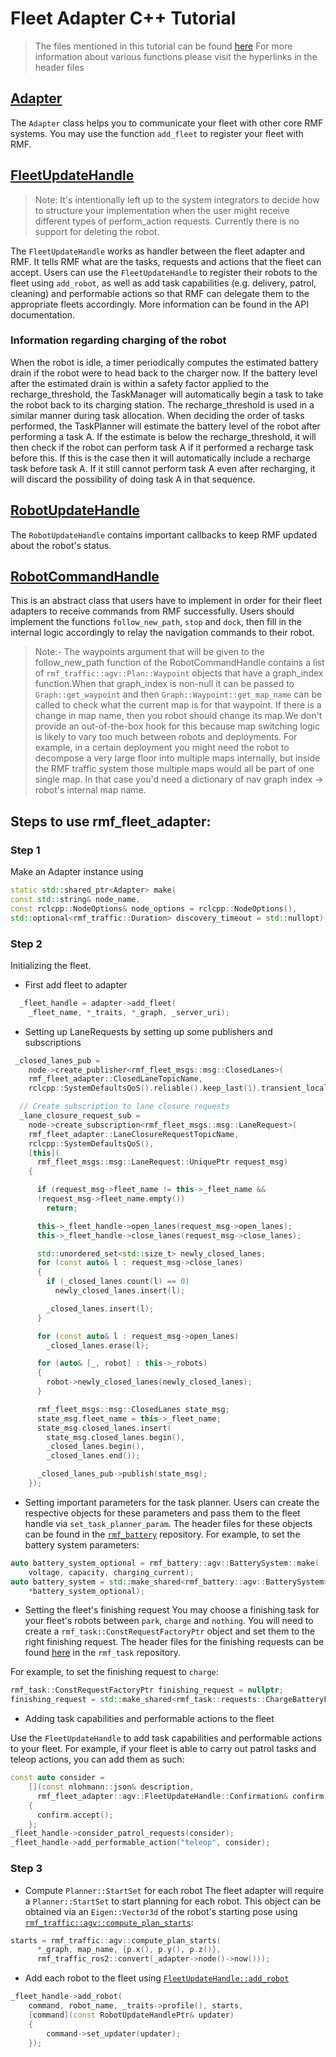 # Fleet Adapter C++ Tutorial

> The files mentioned in this tutorial can be found [here](https://github.com/open-rmf/rmf_ros2/tree/main/rmf_fleet_adapter/include/rmf_fleet_adapter/agv)
> For more information about various functions please visit the hyperlinks in the header files

## [Adapter](https://github.com/open-rmf/rmf_ros2/blob/main/rmf_fleet_adapter/include/rmf_fleet_adapter/agv/Adapter.hpp)

The `Adapter` class helps you to communicate your fleet with other core RMF systems. You may use the function `add_fleet` to register your fleet with RMF.

## [FleetUpdateHandle](https://github.com/open-rmf/rmf_ros2/blob/main/rmf_fleet_adapter/include/rmf_fleet_adapter/agv/FleetUpdateHandle.hpp)

> Note: It's intentionally left up to the system integrators to decide how to structure your implementation when the user might receive different types of perform_action requests.
> Currently there is no support for deleting the robot.

The `FleetUpdateHandle` works as handler between the fleet adapter and RMF. It tells RMF what are the tasks, requests and actions that the fleet can accept. Users can use the `FleetUpdateHandle` to register their robots to the fleet using `add_robot`, as well as add task capabilities (e.g. delivery, patrol, cleaning) and performable actions so that RMF can delegate them to the appropriate fleets accordingly. More information can be found in the API documentation.

### Information regarding charging of the robot

When the robot is idle, a timer periodically computes the estimated battery drain if the robot were to head back to the charger now. If the battery level after the estimated drain is within a safety factor applied to the recharge_threshold, the TaskManager will automatically begin a task to take the robot back to its charging station.
The recharge_threshold is used in a similar manner during task allocation. When deciding the order of tasks performed, the TaskPlanner will estimate the battery level of the robot after performing a task A. If the estimate is below the recharge_threshold, it will then check if the robot can perform task A if it performed a recharge task before this. If this is the case then it will automatically include a recharge task before task A. If it still cannot perform task A even after recharging, it will discard the possibility of doing task A in that sequence.

## [RobotUpdateHandle](https://github.com/open-rmf/rmf_ros2/blob/main/rmf_fleet_adapter/include/rmf_fleet_adapter/agv/RobotUpdateHandle.hpp)

The `RobotUpdateHandle` contains important callbacks to keep RMF updated about the robot's status.

## [RobotCommandHandle](https://github.com/open-rmf/rmf_ros2/blob/main/rmf_fleet_adapter/include/rmf_fleet_adapter/agv/RobotCommandHandle.hpp)

This is an abstract class that users have to implement in order for their fleet adapters to receive commands from RMF successfully. Users should implement the functions `follow_new_path`, `stop` and `dock`, then fill in the internal logic accordingly to relay the navigation commands to their robot.

> Note:- The waypoints argument that will be given to the follow_new_path function of the RobotCommandHandle contains a list of `rmf_traffic::agv::Plan::Waypoint` objects that have a graph_index function.When that graph_index is non-null it can be passed to `Graph::get_waypoint` and then `Graph::Waypoint::get_map_name` can be called to check what the current map is for that waypoint. If there is a change in map name, then you robot should change its map.We don't provide an out-of-the-box hook for this because map switching logic is likely to vary too much between robots and deployments. For example, in a certain deployment you might need the robot to decompose a very large floor into multiple maps internally, but inside the RMF traffic system those multiple maps would all be part of one single map. In that case you'd need a dictionary of nav graph index -> robot's internal map name.

## Steps to use rmf_fleet_adapter:

### Step 1

Make an Adapter instance using

```cpp
static std::shared_ptr<Adapter> make(
const std::string& node_name,
const rclcpp::NodeOptions& node_options = rclcpp::NodeOptions(),
std::optional<rmf_traffic::Duration> discovery_timeout = std::nullopt);
```

### Step 2

Initializing the fleet.

- First add fleet to adapter

```cpp
  _fleet_handle = adapter->add_fleet(
    _fleet_name, *_traits, *_graph, _server_uri);
```

- Setting up LaneRequests by setting up some publishers and subscriptions

```cpp
 _closed_lanes_pub =
    node->create_publisher<rmf_fleet_msgs::msg::ClosedLanes>(
    rmf_fleet_adapter::ClosedLaneTopicName,
    rclcpp::SystemDefaultsQoS().reliable().keep_last(1).transient_local());

  // Create subscription to lane closure requests
  _lane_closure_request_sub =
    node->create_subscription<rmf_fleet_msgs::msg::LaneRequest>(
    rmf_fleet_adapter::LaneClosureRequestTopicName,
    rclcpp::SystemDefaultsQoS(),
    [this](
      rmf_fleet_msgs::msg::LaneRequest::UniquePtr request_msg)
    {

      if (request_msg->fleet_name != this->_fleet_name &&
      !request_msg->fleet_name.empty())
        return;

      this->_fleet_handle->open_lanes(request_msg->open_lanes);
      this->_fleet_handle->close_lanes(request_msg->close_lanes);

      std::unordered_set<std::size_t> newly_closed_lanes;
      for (const auto& l : request_msg->close_lanes)
      {
        if (_closed_lanes.count(l) == 0)
          newly_closed_lanes.insert(l);

        _closed_lanes.insert(l);
      }

      for (const auto& l : request_msg->open_lanes)
        _closed_lanes.erase(l);

      for (auto& [_, robot] : this->_robots)
      {
        robot->newly_closed_lanes(newly_closed_lanes);
      }

      rmf_fleet_msgs::msg::ClosedLanes state_msg;
      state_msg.fleet_name = this->_fleet_name;
      state_msg.closed_lanes.insert(
        state_msg.closed_lanes.begin(),
        _closed_lanes.begin(),
        _closed_lanes.end());

      _closed_lanes_pub->publish(state_msg);
    });
```

- Setting important parameters for the task planner. Users can create the respective objects for these parameters and pass them to the fleet handle via `set_task_planner_param`.  The header files for these objects can be found in the [`rmf_battery`](https://github.com/open-rmf/rmf_battery/tree/main/rmf_battery/include/rmf_battery/agv) repository.
For example, to set the battery system parameters:

```cpp
auto battery_system_optional = rmf_battery::agv::BatterySystem::make(
    voltage, capacity, charging_current);
auto battery_system = std::make_shared<rmf_battery::agv::BatterySystem>(
    *battery_system_optional);
```

- Setting the fleet's finishing request
You may choose a finishing task for your fleet's robots between `park`, `charge` and `nothing`. You will need to create a `rmf_task::ConstRequestFactoryPtr` object and set them to the right finishing request.
The header files for the finishing requests can be found [here](https://github.com/open-rmf/rmf_task/tree/main/rmf_task/include/rmf_task/requests) in the `rmf_task` repository.

For example, to set the finishing request to `charge`:

```cpp
rmf_task::ConstRequestFactoryPtr finishing_request = nullptr;
finishing_request = std::make_shared<rmf_task::requests::ChargeBatteryFactory>();
```

- Adding task capabilities and performable actions to the fleet

Use the `FleetUpdateHandle` to add task capabilities and performable actions to your fleet. For example, if your fleet is able to carry out patrol tasks and teleop actions, you can add them as such:
```cpp
const auto consider =
    [](const nlohmann::json& description,
      rmf_fleet_adapter::agv::FleetUpdateHandle::Confirmation& confirm)
    {
      confirm.accept();
    };
_fleet_handle->consider_patrol_requests(consider);
_fleet_handle->add_performable_action("teleop", consider);
```

### Step 3

- Compute `Planner::StartSet` for each robot
The fleet adapter will require a `Planner::StartSet` to start planning for each robot. This object can be obtained via an `Eigen::Vector3d` of the robot's starting pose using [`rmf_traffic::agv::compute_plan_starts`](https://github.com/open-rmf/rmf_traffic/blob/main/rmf_traffic/include/rmf_traffic/agv/Planner.hpp#L916-L923):

```cpp
starts = rmf_traffic::agv::compute_plan_starts(
      *_graph, map_name, {p.x(), p.y(), p.z()},
      rmf_traffic_ros2::convert(_adapter->node()->now()));
```

- Add each robot to the fleet using [`FleetUpdateHandle::add_robot`](https://github.com/open-rmf/rmf_ros2/blob/main/rmf_fleet_adapter/include/rmf_fleet_adapter/agv/FleetUpdateHandle.hpp#L71-L76)

```cpp
_fleet_handle->add_robot(
    command, robot_name, _traits->profile(), starts,
    [command](const RobotUpdateHandlePtr& updater)
    {
        command->set_updater(updater);
    });
```
